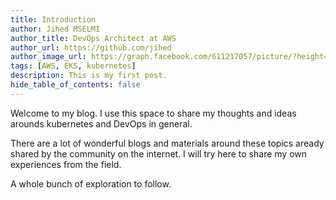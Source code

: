 ```yaml
---
title: Introduction
author: Jihed MSELMI
author_title: DevOps Architect at AWS
author_url: https://github.com/jihed
author_image_url: https://graph.facebook.com/611217057/picture/?height=200&width=200
tags: [AWS, EKS, kubernetes]
description: This is my first post.
hide_table_of_contents: false
---
```

Welcome to my blog. I use this space to share my thoughts and ideas arounds kubernetes and DevOps in general.

There are a lot of wonderful blogs and materials around these topics aready shared by the community on the internet. I will try here to share my own experiences from the field.

<!--truncate-->

A whole bunch of exploration to follow.